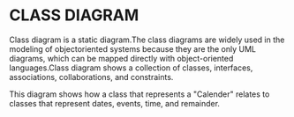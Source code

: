 
# CLASS DIAGRAM

Class diagram is a static diagram.The class diagrams are widely used in the modeling of objectoriented systems because they are the only UML diagrams, which can be mapped directly with object-oriented languages.Class diagram shows a collection of classes, interfaces, associations, collaborations, and constraints.

This diagram shows how a class that represents a "Calender" relates to classes that represent dates, events, time, and remainder. 
